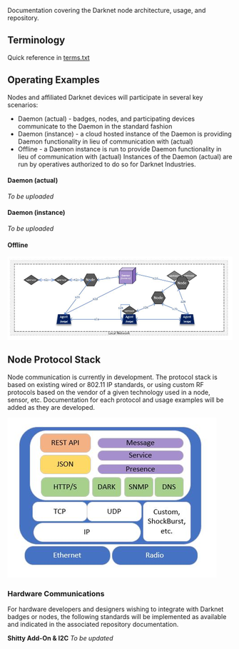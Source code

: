 Documentation covering the Darknet node architecture, usage, and repository.

## Terminology ##

Quick reference in [terms.txt](https://github.com/thedarknet/nodes/blob/master/docs/terms.txt)

## Operating Examples ##

Nodes and affiliated Darknet devices will participate in several key scenarios:
* Daemon (actual) - badges, nodes, and participating devices communicate to the Daemon in the standard fashion
* Daemon (instance) - a cloud hosted instance of the Daemon is providing Daemon functionality in lieu of communication with (actual)
* Offline - a Daemon instance is run to provide Daemon functionality in lieu of communication with (actual) 
Instances of the Daemon (actual) are run by operatives authorized to do so for Darknet Industries. 

#### Daemon (actual) ####
*To be uploaded*

#### Daemon (instance) ####
*To be uploaded*

#### Offline ####

![alt text][offline-scenarios]

## Node Protocol Stack ##

Node communication is currently in development. The protocol stack is based on existing wired or 802.11 IP standards, or using custom RF protocols based on the vendor of a given technology used in a node, sensor, etc. Documentation for each protocol and usage examples will be added as they are developed.

![alt text][pstack1]

### Hardware Communications ###
For hardware developers and designers wishing to integrate with Darknet badges or nodes, the following standards will be implemented as available and indicated in the associated repository documentation.

**Shitty Add-On & I2C**
*To be updated*






[pstack1]: https://github.com/thedarknet/nodes/blob/master/docs/images/dstack.jpg "Darknet Node Stack"
[offline-scenarios]: https://github.com/thedarknet/nodes/blob/master/docs/images/offline-scenarios.JPG "Offline Daemon Scenarios"
